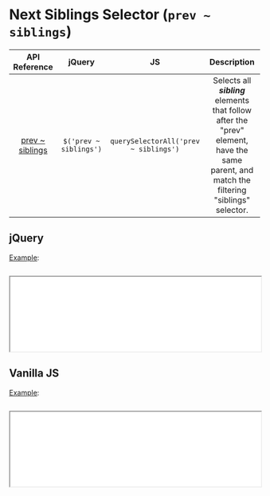# Next Siblings Selector (`prev ~ siblings`)

| API Reference | jQuery | JS | Description |
|:--:|:--:|:--:|:--:|
| [prev ~ siblings](https://api.jquery.com/next-siblings-selector/) | `$('prev ~ siblings')` | `querySelectorAll('prev ~ siblings')` | Selects all **_sibling_** elements that follow after the "prev" element, have the same parent, and match the filtering "siblings" selector. |

## jQuery

[Example](jquery.html):

```js:src/jquery.js
```

<iframe width="100%" height="150" src="jquery.html"></iframe>

## Vanilla JS

[Example](vanilla.html):

```js:src/vanilla.js
```

<iframe width="100%" height="150" src="vanilla.html"></iframe>
